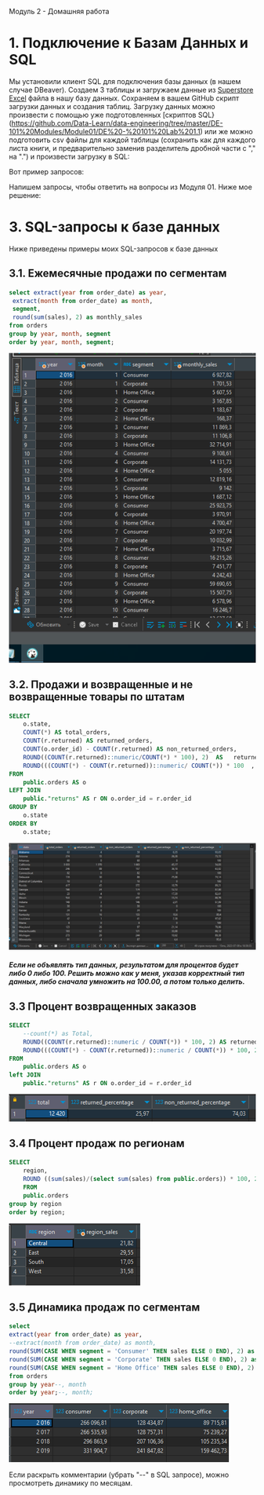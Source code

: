 Модуль 2 - Домашняя работа

# 1. Подключение к Базам Данных и SQL
Мы установили клиент SQL для подключения базы данных (в нашем случае DBeaver).
Создаем 3 таблицы и загружаем данные из [Superstore Excel](<source/Sample - Superstore.xls>) файла в нашу базу данных. Сохраняем в вашем GitHub скрипт загрузки данных и создания таблиц. Загрузку данных можно произвести с помощью уже подготовленных [скриптов SQL} (https://github.com/Data-Learn/data-engineering/tree/master/DE-101%20Modules/Module01/DE%20-%20101%20Lab%201.1) или же можно подготовить csv файлы для каждой таблицы (сохранить как для каждого листа книги, и предварительно заменив разделитель дробной части с "," на ".") и произвести загрузку в SQL:


Вот пример запросов:

Напишем запросы, чтобы ответить на вопросы из Модуля 01.
Ниже мое решение:
# 3. SQL-запросы к базе данных
Ниже приведены примеры моих SQL-запросов к базе данных

## 3.1. Ежемесячные продажи по сегментам
```sql
select extract(year from order_date) as year,
 extract(month from order_date) as month,
 segment,
 round(sum(sales), 2) as monthly_sales
from orders
group by year, month, segment
order by year, month, segment;
```
![Результат](images/2023-07-07_19-54-21.png)

## 3.2. Продажи и возвращенные и не возвращенные товары по штатам
```sql 
SELECT
    o.state,
    COUNT(*) AS total_orders,
    COUNT(r.returned) AS returned_orders,
    COUNT(o.order_id) - COUNT(r.returned) AS non_returned_orders,
    ROUND((COUNT(r.returned)::numeric/COUNT(*) * 100), 2)  AS   returned_percentage,
    ROUND(((COUNT(*) - COUNT(r.returned))::numeric/ COUNT(*)) * 100  , 2) AS non_returned_percentage
FROM
    public.orders AS o
LEFT JOIN
    public."returns" AS r ON o.order_id = r.order_id
GROUP BY
    o.state
ORDER BY
    o.state;
``` 
![Результат](images/3_2.png)

##### Если не объявлять тип данных, результатом для процентов будет либо 0 либо 100. Решить можно как у меня, указав корректный тип данных, либо сначала умножить на 100.00, а потом только делить.

## 3.3 Процент возвращенных заказов
```sql
SELECT
    --count(*) as Total,
    ROUND((COUNT(r.returned)::numeric / COUNT(*)) * 100, 2) AS returned_percentage,
    ROUND(((COUNT(*) - COUNT(r.returned))::numeric / COUNT(*)) * 100, 2) AS non_returned_percentage
FROM
    public.orders AS o
left JOIN
    public."returns" AS r ON o.order_id = r.order_id
```

![Результат](images/3_3.png)

## 3.4 Процент продаж по регионам
```sql
SELECT
    region,
    ROUND ((sum(sales)/(select sum(sales) from public.orders)) * 100, 2) AS region_sales
    FROM
    public.orders 
group by region
order by region;
```
![Результат](images/3_4.png)

## 3.5 Динамика продаж по сегментам
```sql
select
extract(year from order_date) as year,
--extract(month from order_date) as month,
round(SUM(CASE WHEN segment = 'Consumer' THEN sales ELSE 0 END), 2) as Consumer,
round(SUM(CASE WHEN segment = 'Corporate' THEN sales ELSE 0 END), 2) as Corporate,
round(SUM(CASE WHEN segment = 'Home Office' THEN sales ELSE 0 END), 2) as Home_Office
from orders
group by year--, month
order by year;--, month;
```
![Результат](images/3_5.png)

Если раскрыть комментарии (убрать "--" в SQL запросе), можно просмотреть динамику по месяцам.



